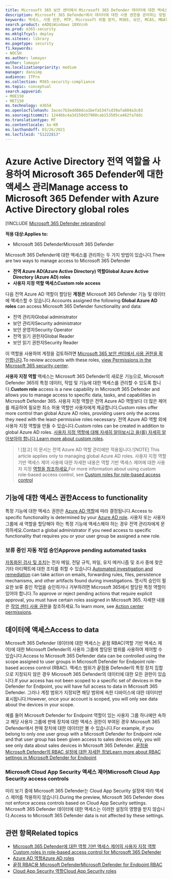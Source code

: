 ```yaml
---
title: Microsoft 365 보안 센터에서 Microsoft 365 Defender 데이터에 대한 액세스 관리
description: Microsoft 365 Defender에서 데이터에 대한 사용 권한을 관리하는 방법 학습
keywords: 액세스, 사용 권한, MTP, Microsoft 위협 방지, M365, 보안, MCAS, MDATP, 클라우드 앱 보안, Microsoft Defender Advanced Threat Protection, 범위, 범위 지정, RBAC
search.product: eADQiWindows 10XVcnh
ms.prod: m365-security
ms.mktglfcycl: deploy
ms.sitesec: library
ms.pagetype: security
f1.keywords:
- NOCSH
ms.author: lomayor
author: lomayor
ms.localizationpriority: medium
manager: dansimp
audience: ITPro
ms.collection: M365-security-compliance
ms.topic: conceptual
search.appverid:
- MOE150
- MET150
ms.technology: m365d
ms.openlocfilehash: 3acec7b3edd60dca1befa5347cd39afa884a3c03
ms.sourcegitcommit: 1244bbc4a3d150d37980cab153505ca462fa7ddc
ms.translationtype: MT
ms.contentlocale: ko-KR
ms.lasthandoff: 03/26/2021
ms.locfileid: "51222813"
---
```

# <a name="manage-access-to-microsoft-365-defender-with-azure-active-directory-global-roles"></a><span data-ttu-id="48361-104">Azure Active Directory 전역 역할을 사용하여 Microsoft 365 Defender에 대한 액세스 관리</span><span class="sxs-lookup"><span data-stu-id="48361-104">Manage access to Microsoft 365 Defender with Azure Active Directory global roles</span></span>

[!INCLUDE [Microsoft 365 Defender rebranding](../includes/microsoft-defender.md)]


<span data-ttu-id="48361-105">**적용 대상:**</span><span class="sxs-lookup"><span data-stu-id="48361-105">**Applies to:**</span></span>
- <span data-ttu-id="48361-106">Microsoft 365 Defender</span><span class="sxs-lookup"><span data-stu-id="48361-106">Microsoft 365 Defender</span></span>

<span data-ttu-id="48361-107">Microsoft 365 Defender에 대한 액세스를 관리하는 두 가지 방법이 있습니다.</span><span class="sxs-lookup"><span data-stu-id="48361-107">There are two ways to manage access to Microsoft 365 Defender</span></span>
- <span data-ttu-id="48361-108">**전역 Azure AD(Azure Active Directory) 역할**</span><span class="sxs-lookup"><span data-stu-id="48361-108">**Global Azure Active Directory (Azure AD) roles**</span></span>
- <span data-ttu-id="48361-109">**사용자 지정 역할 액세스**</span><span class="sxs-lookup"><span data-stu-id="48361-109">**Custom role access**</span></span>

<span data-ttu-id="48361-110">다음 전역 Azure AD 역할이 할당된 **계정은** Microsoft 365 Defender 기능 및 데이터에 액세스할 수 있습니다.</span><span class="sxs-lookup"><span data-stu-id="48361-110">Accounts assigned the following **Global Azure AD roles** can access Microsoft 365 Defender functionality and data:</span></span>
- <span data-ttu-id="48361-111">전역 관리자</span><span class="sxs-lookup"><span data-stu-id="48361-111">Global administrator</span></span>
- <span data-ttu-id="48361-112">보안 관리자</span><span class="sxs-lookup"><span data-stu-id="48361-112">Security administrator</span></span>
- <span data-ttu-id="48361-113">보안 운영자</span><span class="sxs-lookup"><span data-stu-id="48361-113">Security Operator</span></span>
- <span data-ttu-id="48361-114">전역 읽기 권한자</span><span class="sxs-lookup"><span data-stu-id="48361-114">Global Reader</span></span>
- <span data-ttu-id="48361-115">보안 읽기 권한자</span><span class="sxs-lookup"><span data-stu-id="48361-115">Security Reader</span></span>

<span data-ttu-id="48361-116">이 역할을 사용하여 계정을 검토하려면 [Microsoft 365 보안 센터에서 사용 권한을 확인합니다](https://security.microsoft.com/permissions).</span><span class="sxs-lookup"><span data-stu-id="48361-116">To review accounts with these roles, [view Permissions in the Microsoft 365 security center](https://security.microsoft.com/permissions).</span></span>

<span data-ttu-id="48361-117">**사용자 지정 역할** 액세스는 Microsoft 365 Defender의 새로운 기능으로, Microsoft Defender 365의 특정 데이터, 작업 및 기능에 대한 액세스를 관리할 수 있도록 합니다.</span><span class="sxs-lookup"><span data-stu-id="48361-117">**Custom role** access is a new capability in Microsoft 365 Defender and allows you to manage access to specific data, tasks, and capabilities in Microsoft Defender 365.</span></span> <span data-ttu-id="48361-118">사용자 지정 역할은 전역 Azure AD 역할보다 더 많은 제어를 제공하여 필요한 최소 허용 역할만 사용자에게 제공합니다.</span><span class="sxs-lookup"><span data-stu-id="48361-118">Custom roles offer more control than global Azure AD roles, providing users only the access they need with the least-permissive roles necessary.</span></span>  <span data-ttu-id="48361-119">전역 Azure AD 역할 외에 사용자 지정 역할을 만들 수 있습니다.</span><span class="sxs-lookup"><span data-stu-id="48361-119">Custom roles can be created in addition to global Azure AD roles.</span></span> <span data-ttu-id="48361-120">[사용자 지정 역할에 대해 자세히 알아보시고 을(를) 자세히 알아보아야 합니다.](custom-roles.md)</span><span class="sxs-lookup"><span data-stu-id="48361-120">[Learn more about custom roles](custom-roles.md).</span></span>

><span data-ttu-id="48361-121">! [참고] 이 문서는 전역 Azure AD 역할 관리에만 적용됩니다.</span><span class="sxs-lookup"><span data-stu-id="48361-121">![NOTE] This article applies only to managing global Azure AD roles.</span></span> <span data-ttu-id="48361-122">사용자 지정 역할 기반 액세스 제어 사용에 대한 자세한 내용은 역할 기반 액세스 제어에 대한 사용자 지정 [역할을 참조하세요.](custom-roles.md)</span><span class="sxs-lookup"><span data-stu-id="48361-122">For more information about using custom role-based access control, see [Custom roles for role-based access control](custom-roles.md)</span></span>

## <a name="access-to-functionality"></a><span data-ttu-id="48361-123">기능에 대한 액세스 권한</span><span class="sxs-lookup"><span data-stu-id="48361-123">Access to functionality</span></span>
<span data-ttu-id="48361-124">특정 기능에 대한 액세스 권한은 [Azure AD 역할](/azure/active-directory/users-groups-roles/directory-assign-admin-roles)에 따라 결정됩니다.</span><span class="sxs-lookup"><span data-stu-id="48361-124">Access to specific functionality is determined by your [Azure AD role](/azure/active-directory/users-groups-roles/directory-assign-admin-roles).</span></span> <span data-ttu-id="48361-125">사용자 또는 사용자 그룹에 새 역할을 할당해야 하는 특정 기능에 액세스해야 하는 경우 전역 관리자에게 문의하세요.</span><span class="sxs-lookup"><span data-stu-id="48361-125">Contact a global administrator if you need access to specific functionality that requires you or your user group be assigned a new role.</span></span>

### <a name="approve-pending-automated-tasks"></a><span data-ttu-id="48361-126">보류 중인 자동 작업 승인</span><span class="sxs-lookup"><span data-stu-id="48361-126">Approve pending automated tasks</span></span>
<span data-ttu-id="48361-127">[자동화된 검사 및 조치](mtp-autoir-actions.md)는 전자 메일, 전달 규칙, 파일, 유지 메커니즘 및 조사 중에 찾은 기타 아티팩트에 대한 조치를 취할 수 있습니다.</span><span class="sxs-lookup"><span data-stu-id="48361-127">[Automated investigation and remediation](mtp-autoir-actions.md) can take action on emails, forwarding rules, files, persistence mechanisms, and other artifacts found during investigations.</span></span> <span data-ttu-id="48361-128">명시적 승인이 필요한 보류 중인 작업을 승인하거나 거부하려면 Microsoft 365에서 할당된 특정 역할이 있어야 합니다.</span><span class="sxs-lookup"><span data-stu-id="48361-128">To approve or reject pending actions that require explicit approval, you must have certain roles assigned in Microsoft 365.</span></span> <span data-ttu-id="48361-129">자세한 내용은 [작업 센터 사용 권한](mtp-action-center.md#required-permissions-for-action-center-tasks)을 참조하세요.</span><span class="sxs-lookup"><span data-stu-id="48361-129">To learn more, see [Action center permissions](mtp-action-center.md#required-permissions-for-action-center-tasks).</span></span>

## <a name="access-to-data"></a><span data-ttu-id="48361-130">데이터에 액세스</span><span class="sxs-lookup"><span data-stu-id="48361-130">Access to data</span></span>
<span data-ttu-id="48361-131">Microsoft 365 Defender 데이터에 대한 액세스는 끝점 RBAC(역할 기반 액세스 제어)에 대한 Microsoft Defender의 사용자 그룹에 할당된 범위를 사용하여 제어할 수 있습니다.</span><span class="sxs-lookup"><span data-stu-id="48361-131">Access to Microsoft 365 Defender data can be controlled using the scope assigned to user groups in Microsoft Defender for Endpoint role-based access control (RBAC).</span></span> <span data-ttu-id="48361-132">액세스 범위가 끝점용 Defender의 특정 장치 집합으로 지정되지 않은 경우 Microsoft 365 Defender의 데이터에 대한 모든 권한이 있습니다.</span><span class="sxs-lookup"><span data-stu-id="48361-132">If your access has not been scoped to a specific set of devices in the Defender for Endpoint, you will have full access to data in Microsoft 365 Defender.</span></span> <span data-ttu-id="48361-133">그러나 계정 범위가 지정되면 해당 범위에 속한 디바이스에 대한 데이터만 표시됩니다.</span><span class="sxs-lookup"><span data-stu-id="48361-133">However, once your account is scoped, you will only see data about the devices in your scope.</span></span>

<span data-ttu-id="48361-134">예를 들어 Microsoft Defender for Endpoint 역할이 있는 사용자 그룹 하나에만 속하고 해당 사용자 그룹에 판매 장치에 대한 액세스 권한이 부여된 경우 Microsoft 365 Defender에서 판매 장치에 대한 데이터만 볼 수 있습니다.</span><span class="sxs-lookup"><span data-stu-id="48361-134">For example, if you belong to only one user group with a Microsoft Defender for Endpoint role and that user group has been given access to sales devices only, you will see only data about sales devices in Microsoft 365 Defender.</span></span> [<span data-ttu-id="48361-135">끝점용 Microsoft Defender의 RBAC 설정에 대한 자세한 정보</span><span class="sxs-lookup"><span data-stu-id="48361-135">Learn more about RBAC settings in Microsoft Defender for Endpoint</span></span>](/windows/security/threat-protection/microsoft-defender-atp/rbac)

### <a name="microsoft-cloud-app-security-access-controls"></a><span data-ttu-id="48361-136">Microsoft Cloud App Security 액세스 제어</span><span class="sxs-lookup"><span data-stu-id="48361-136">Microsoft Cloud App Security access controls</span></span>
<span data-ttu-id="48361-137">미리 보기 중에 Microsoft 365 Defender는 Cloud App Security 설정에 따라 액세스 제어를 적용하지 않습니다.</span><span class="sxs-lookup"><span data-stu-id="48361-137">During the preview, Microsoft 365 Defender does not enforce access controls based on Cloud App Security settings.</span></span> <span data-ttu-id="48361-138">Microsoft 365 Defender 데이터에 대한 액세스는 이러한 설정의 영향을 받지 않습니다.</span><span class="sxs-lookup"><span data-stu-id="48361-138">Access to Microsoft 365 Defender data is not affected by these settings.</span></span>

## <a name="related-topics"></a><span data-ttu-id="48361-139">관련 항목</span><span class="sxs-lookup"><span data-stu-id="48361-139">Related topics</span></span>
- [<span data-ttu-id="48361-140">Microsoft 365 Defender에 대한 역할 기반 액세스 제어의 사용자 지정 역할</span><span class="sxs-lookup"><span data-stu-id="48361-140">Custom roles in role-based access control for Microsoft 365 Defender</span></span>](custom-roles.md)
- [<span data-ttu-id="48361-141">Azure AD 역할</span><span class="sxs-lookup"><span data-stu-id="48361-141">Azure AD roles</span></span>](/azure/active-directory/users-groups-roles/directory-assign-admin-roles)
- [<span data-ttu-id="48361-142">끝점 RBAC용 Microsoft Defender</span><span class="sxs-lookup"><span data-stu-id="48361-142">Microsoft Defender for Endpoint RBAC</span></span>](/windows/security/threat-protection/microsoft-defender-atp/rbac)
- [<span data-ttu-id="48361-143">Cloud App Security 역할</span><span class="sxs-lookup"><span data-stu-id="48361-143">Cloud App Security roles</span></span>](/cloud-app-security/manage-admins)